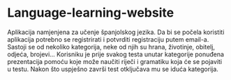 # Language-learning-website

Aplikacija namjenjena za učenje španjolskog jezika. Da bi se počela koristiti aplikacija potrebno se registrirati i potvrditi registraciju putem email-a. Sastoji se od nekoliko kategorija, neke od njih su hrana, životinje, obitelj, odjeća, brojevi... Korisniku je prije svakog testa unutar kategorije ponuđena prezentacija pomoću koje može naučiti riječi i gramatiku koja će se pojaviti u testu. Nakon što uspješno završi test otključava mu se iduća kategorija.
